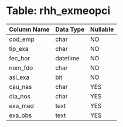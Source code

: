 # Table: rhh_exmeopci

| Column Name | Data Type | Nullable |
|-------------|-----------|----------|
| cod_emp | char | NO |
| tip_exa | char | NO |
| fec_hor | datetime | NO |
| nom_fdo | char | NO |
| asi_exa | bit | NO |
| cau_nas | char | YES |
| dia_nos | char | YES |
| exa_med | text | YES |
| exa_obs | text | YES |
